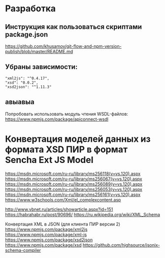 
Разработка
==========




Инструкция как пользоваться скриптами package.json
----------------------
https://github.com/khusamov/git-flow-and-npm-version-publish/blob/master/README.md


Убраны зависимости:
--------

    "xml2js": "^0.4.17",
    "xsd": "0.0.2",
    "xsd2json": "^1.11.3"



авыавыа
--------



Попробовать использовать модуль чтения WSDL-файлов:
https://www.npmjs.com/package/apiconnect-wsdl


Конвертация моделей данных из формата XSD ПИР в формат Sencha Ext JS Model
======================================================================


https://msdn.microsoft.com/ru-ru/library/ms256118(v=vs.120).aspx
https://msdn.microsoft.com/ru-ru/library/ms256067(v=vs.120).aspx
https://msdn.microsoft.com/ru-ru/library/ms256089(v=vs.120).aspx
https://msdn.microsoft.com/ru-ru/library/ms256053(v=vs.120).aspx
https://msdn.microsoft.com/ru-ru/library/ms256161(v=vs.120).aspx
https://www.w3schools.com/Xml/el_complexcontent.asp



http://www.vbnet.ru/articles/showarticle.aspx?id=151
https://habrahabr.ru/post/90696/
https://ru.wikipedia.org/wiki/XML_Schema


Конвертация XML в JSON (для клиента ПИР версии 2)
https://www.npmjs.com/package/xml2js
https://www.npmjs.com/package/xml-js
https://www.npmjs.com/package/xsd2json
https://www.npmjs.com/package/xsd
https://github.com/highsource/jsonix-schema-compiler

